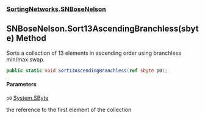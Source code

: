 ### [SortingNetworks](SortingNetworks.md 'SortingNetworks').[SNBoseNelson](SortingNetworks.SNBoseNelson.md 'SortingNetworks.SNBoseNelson')

## SNBoseNelson.Sort13AscendingBranchless(sbyte) Method

Sorts a collection of 13 elements in ascending order using branchless min/max swap.

```csharp
public static void Sort13AscendingBranchless(ref sbyte p0);
```
#### Parameters

<a name='SortingNetworks.SNBoseNelson.Sort13AscendingBranchless(sbyte).p0'></a>

`p0` [System.SByte](https://docs.microsoft.com/en-us/dotnet/api/System.SByte 'System.SByte')

the reference to the first element of the collection
